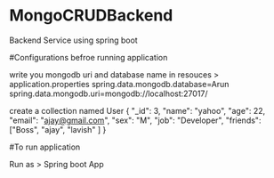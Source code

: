 # MongoCRUDBackend
Backend Service using spring boot 
 
 #Configurations befroe running application
 
 write you mongodb uri and database name  in resouces > application.properties
 spring.data.mongodb.database=Arun
 spring.data.mongodb.uri=mongodb://localhost:27017/
 
 create a collection named User
 {
  "_id": 3,
  "name": "yahoo",
  "age": 22,
  "email": "ajay@gmail.com",
  "sex": "M",
  "job": "Developer",
  "friends": ["Boss", "ajay", "lavish" ]
}
 
 #To run application

 Run as > Spring boot App
 
 

